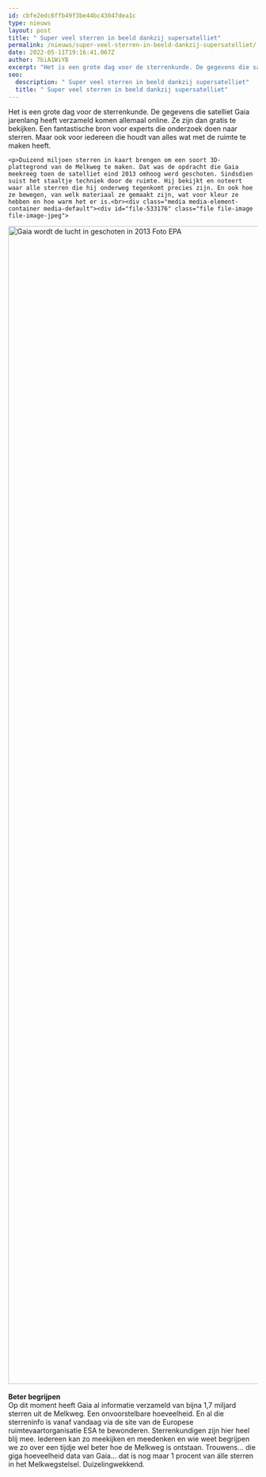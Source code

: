 ```yaml
---
id: cbfe2edc6ffb49f3be44bc43047dea1c
type: nieuws
layout: post
title: " Super veel sterren in beeld dankzij supersatelliet"
permalink: /nieuws/super-veel-sterren-in-beeld-dankzij-supersatelliet/
date: 2022-05-11T19:16:41.067Z
author: 7biA1WiYB
excerpt: "Het is een grote dag voor de sterrenkunde. De gegevens die satelliet Gaia jarenlang heeft verzameld komen allemaal online. Ze zijn dan gratis te bekijken. Een fantastische bron voor experts die onderzoek doen naar sterren. Maar ook voor iedereen die houdt van alles wat met de ruimte te maken heeft.  "
seo:
  description: " Super veel sterren in beeld dankzij supersatelliet"
  title: " Super veel sterren in beeld dankzij supersatelliet"
---
```

Het is een grote dag voor de sterrenkunde. De gegevens die satelliet Gaia jarenlang heeft verzameld komen allemaal online. Ze zijn dan gratis te bekijken. Een fantastische bron voor experts die onderzoek doen naar sterren. Maar ook voor iedereen die houdt van alles wat met de ruimte te maken heeft.  

    <p>Duizend miljoen sterren in kaart brengen om een soort 3D-plattegrond van de Melkweg te maken. Dat was de opdracht die Gaia meekreeg toen de satelliet eind 2013 omhoog werd geschoten. Sindsdien suist het staaltje techniek door de ruimte. Hij bekijkt en noteert waar alle sterren die hij onderweg tegenkomt precies zijn. En ook hoe ze bewegen, van welk materiaal ze gemaakt zijn, wat voor kleur ze hebben en hoe warm het er is.<br><div class="media media-element-container media-default"><div id="file-533176" class="file file-image file-image-jpeg">

        
  
  <div class="content">
    <img alt="Gaia wordt de lucht in geschoten in 2013  Foto EPA" title="Gaia wordt de lucht in geschoten in 2013  Foto EPA" height="2333" width="3500" class="media-element file-default" data-delta="1" src="https://7dagen.netlify.app/sites/default/files/ANP-25800698.jpg">  </div>

  
</div>
</div><br><strong>Beter begrijpen</strong><br>Op dit moment heeft Gaia al informatie verzameld van bijna 1,7 miljard sterren uit de Melkweg. Een onvoorstelbare hoeveelheid. En al die sterreninfo is vanaf vandaag via de site van de Europese ruimtevaartorganisatie ESA te bewonderen. Sterrenkundigen zijn hier heel blij mee. Iedereen kan zo meekijken en meedenken en wie weet begrijpen we zo over een tijdje wel beter hoe de Melkweg is ontstaan. Trouwens... die giga hoeveelheid data van Gaia... dat is nog maar 1 procent van álle sterren in het Melkwegstelsel. Duizelingwekkend.  
